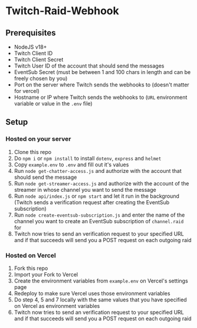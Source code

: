 # Twitch-Raid-Webhook

## Prerequisites

- NodeJS v18+
- Twitch Client ID
- Twitch Client Secret
- Twitch User ID of the account that should send the messages
- EventSub Secret (must be between 1 and 100 chars in length and can be freely chosen by you)
- Port on the server where Twitch sends the webhooks to (doesn't matter for vercel)
- Hostname or IP where Twitch sends the webhooks to (`URL` environment variable or value in the `.env` file)

## Setup

### Hosted on your server

1. Clone this repo
2. Do `npm i` or `npm install` to install `dotenv`, `express` and `helmet`
3. Copy `example.env` to `.env` and fill out it's values
4. Run `node get-chatter-access.js` and authorize with the account that should send the message
5. Run `node get-streamer-access.js` and authorize with the account of the streamer in whose channel you want to send the message
6. Run `node api/index.js` or `npm start` and let it run in the background (Twitch sends a verification request after creating the EventSub subscription)
7. Run `node create-eventsub-subscription.js` and enter the name of the channel you want to create an EventSub subscription of `channel.raid` for
8. Twitch now tries to send an verification request to your specified URL and if that succeeds will send you a POST request on each outgoing raid

### Hosted on Vercel

1. Fork this repo
2. Import your Fork to Vercel
3. Create the environment variables from `example.env` on Vercel's settings page
4. Redeploy to make sure Vercel uses those environment variables
5. Do step 4, 5 and 7 locally with the same values that you have specified on Vercel as environment variables
6. Twitch now tries to send an verification request to your specified URL and if that succeeds will send you a POST request on each outgoing raid
